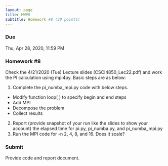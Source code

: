```yaml
---
layout: page
title: HW#8
subtitle: Homework #8 (20 points)
---
```


### Due
Thu, Apr 28, 2020, 11:59 PM

### Homework #8
Check the 4/21/2020 (Tue) Lecture slides (CSCI4850_Lec22.pdf) and work the PI calculation using mpi4py. Basic steps are as below:

1. Complete the pi_numba_mpi.py code with below steps.
  - Modify function loop( ) to specify begin and end steps
  - Add MPI
  - Decompose the problem
  - Collect results
2. Report (provide snapshot of your run like the slides to show your account)  the elapsed time for pi.py, pi_numba.py, and pi_numba_mpi.py
3. Run the MPI code for -n 2, 4, 8, and 16. Does it scale?

### Submit
Provide code and report document.
